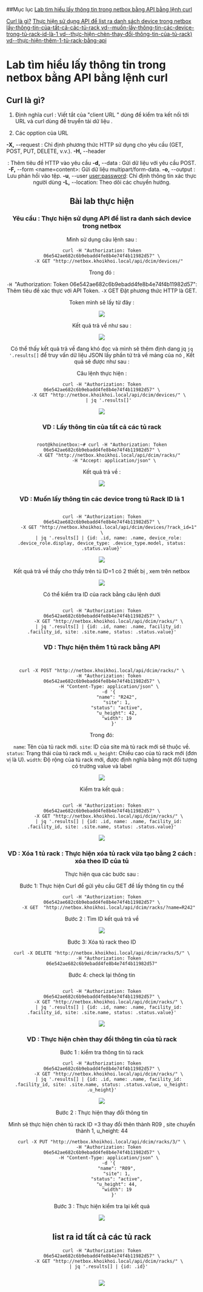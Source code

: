 ##Mục lục
[Lab tìm hiểu lấy thông tin trong netbox bằng API bằng lệnh curl](#bài-lab-thực-hiện)

[Curl là gì?](#curl-là-gì)
     [Thực hiện sử dụng API để list ra danh sách device trong netbox ](#yêu-cầu---thực-hiện-sử-dụng-api-để-list-ra-danh-sách-device-trong-netbox)
     [lấy-thông-tin-của-tất-cả-các-tủ-rack ](#vd--lấy-thông-tin-của-tất-cả-các-tủ-rack)
     [vd--muốn-lấy-thông-tin-các-device-trong-tủ-rack-id-là-1 ](#vd--muốn-lấy-thông-tin-các-device-trong-tủ-rack-id-là-1)
     [vd--thực-hiện-chèn-thay-đổi-thông-tin-của-tủ-rack)](#vd--thực-hiện-chèn-thay-đổi-thông-tin-của-tủ-rack)  
     [vd--thực-hiện-thêm-1-tủ-rack-bằng-api](#vd--thực-hiện-thêm-1-tủ-rack-bằng-api)



# Lab tìm hiểu lấy thông tin trong netbox bằng API bằng lệnh curl






## Curl là gì?

1. Định nghĩa 
curl : Viết tắt của "client URL " dùng để kiểm tra kết nối tới URL và curl dùng để truyển tải dữ liệu .

2. Các opption của URL

**-X,** --request <command>: Chỉ định phương thức HTTP sử dụng cho yêu cầu (GET, POST, PUT, DELETE, v.v.).
**-H,** --header <header>: Thêm tiêu đề HTTP vào yêu cầu
**-d,** --data <data>: Gửi dữ liệu với yêu cầu POST.
**-F,** --form <name=content>: Gửi dữ liệu multipart/form-data.
**-o,** --output <file>: Lưu phản hồi vào tệp.
**-u**, --user <user:password>: Chỉ định thông tin xác thực người dùng
**-L,** --location: Theo dõi các chuyển hướng.





## Bài lab thực hiện 



### Yêu cầu :  Thực hiện sử dụng API để list ra danh sách device trong netbox


Mình sử dụng câu lệnh sau : 


```
curl -H "Authorization: Token 06e542ae682c6b9ebadd4fe8b4e74f4b11982d57" \
     -X GET "http://netbox.khoikhoi.local/api/dcim/devices/"

```

Trong đó : 

`-H `"Authorization: Token 06e542ae682c6b9ebadd4fe8b4e74f4b11982d57": Thêm tiêu đề xác thực với API Token.
`-X` GET Đặt phương thức HTTP là GET.

Token mình sẽ lấy từ đây : 



![](./image/Screenshot_6.png)




Kết quả trả về như sau : 


![](./image/Screenshot_7.png)



Có thể thấy kết quả trả về đang khó đọc và mình sẽ thêm định dang jq `jq '.results[]` để truy vấn dữ liệu JSON lấy phần tử trả về mảng của nó , Kết quả sẽ được như sau : 

Câu lệnh thực hiện : 

```
curl -H "Authorization: Token 06e542ae682c6b9ebadd4fe8b4e74f4b11982d57" \
     -X GET "http://netbox.khoikhoi.local/api/dcim/devices/" \
     | jq '.results[]'

```




![](./image/Screenshot_8.png)





### VD : Lấy thông tin của tất cả các tủ rack 

```

root@khoinetbox:~# curl -H "Authorization: Token 06e542ae682c6b9ebadd4fe8b4e74f4b11982d57" \
     -X GET "http://netbox.khoikhoi.local/api/dcim/racks/"
         -H "Accept: application/json" \

```


Kết quả trả về : 



![](./image/Screenshot_9.png)



### VD : Muốn lấy thông tin các device trong tủ Rack ID là 1

```

curl -H "Authorization: Token 06e542ae682c6b9ebadd4fe8b4e74f4b11982d57" \
     -X GET "http://netbox.khoikhoi.local/api/dcim/devices/?rack_id=1" \
     | jq '.results[] | {id: .id, name: .name, device_role: .device_role.display, device_type: .device_type.model, status: .status.value}'
```


![](./image/Screenshot_10.png)



Kết quả trả về thấy cho thấy trên tủ ID=1 có 2 thiết bị , xem trên netbox


![](./image/Screenshot_11.png)



Có thể kiểm tra ID của rack bằng câu lệnh dưới 

```

curl -H "Authorization: Token 06e542ae682c6b9ebadd4fe8b4e74f4b11982d57" \
     -X GET "http://netbox.khoikhoi.local/api/dcim/racks/" \
     | jq '.results[] | {id: .id, name: .name, facility_id: .facility_id, site: .site.name, status: .status.value}'

```



### VD : Thực hiện thêm 1 tủ rack bằng API 


```


curl -X POST "http://netbox.khoikhoi.local/api/dcim/racks/" \
     -H "Authorization: Token 06e542ae682c6b9ebadd4fe8b4e74f4b11982d57" \
     -H "Content-Type: application/json" \
     -d '{
           "name": "R242",
           "site": 1,
           "status": "active",
           "u_height": 42,
		   "width": 19
         }'

```


Trong đó:

`name`: Tên của tủ rack mới.
`site`: ID của site mà tủ rack mới sẽ thuộc về.
`status`: Trạng thái của tủ rack mới.
`u_height`: Chiều cao của tủ rack mới (đơn vị là U).
`width`: Độ rộng của tủ rack mới, được định nghĩa bằng một đối tượng có trường value và label




![](./image/Screenshot_12.png)



Kiểm tra kết quả :


```

curl -H "Authorization: Token 06e542ae682c6b9ebadd4fe8b4e74f4b11982d57" \
     -X GET "http://netbox.khoikhoi.local/api/dcim/racks/" \
     | jq '.results[] | {id: .id, name: .name, facility_id: .facility_id, site: .site.name, status: .status.value}'

```

![](./image/Screenshot_13.png)
     



### VD : Xóa 1 tủ rack : Thực hiện xóa tủ rack vừa tạo bằng 2 cách : xóa theo ID của tủ 


Thực hiện qua các bước sau : 

Bước 1: Thực hiện Curl để gửi yêu cầu GET để lấy thông tin cụ thể 

```
curl -H "Authorization: Token 06e542ae682c6b9ebadd4fe8b4e74f4b11982d57" \
     -X GET  "http://netbox.khoikhoi.local/api/dcim/racks/?name=R242"

```


Bước 2 : Tìm ID kết quả trả về 


![](./image/Screenshot_14.png)




Bước 3: Xóa tủ rack theo ID


```
curl -X DELETE "http://netbox.khoikhoi.local/api/dcim/racks/5/" \
     -H "Authorization: Token 06e542ae682c6b9ebadd4fe8b4e74f4b11982d57"
```


Bước 4: check lại thông tin 



```

curl -H "Authorization: Token 06e542ae682c6b9ebadd4fe8b4e74f4b11982d57" \
     -X GET "http://netbox.khoikhoi.local/api/dcim/racks/" \
     | jq '.results[] | {id: .id, name: .name, facility_id: .facility_id, site: .site.name, status: .status.value}'

```



![](./image/Screenshot_15.png)




### VD : Thực hiện chèn thay đổi thông tin của tủ rack

Bước 1 : kiểm tra thông tin tủ rack 


```
curl -H "Authorization: Token 06e542ae682c6b9ebadd4fe8b4e74f4b11982d57" \
     -X GET "http://netbox.khoikhoi.local/api/dcim/racks/" \
     | jq '.results[] | {id: .id, name: .name, facility_id: .facility_id, site: .site.name, status: .status.value, u_height: .u_height}'
```


![](./image/Screenshot_16.png)


Bước 2 : Thực hiện thay đổi thông tin

Mình sẽ thực hiện chèn tủ rack ID =3 thay đổi thên thành R09 , site chuyển thành 1, u_height: 44


```
curl -X PUT "http://netbox.khoikhoi.local/api/dcim/racks/3/" \
     -H "Authorization: Token 06e542ae682c6b9ebadd4fe8b4e74f4b11982d57" \
     -H "Content-Type: application/json" \
     -d '{
           "name": "R09",
           "site": 1,
           "status": "active",
           "u_height": 44,
           "width": 19
         }'

```



Bước 3 : Thực hiện kiểm tra lại kết quả



![](./image/Screenshot_17.png)






## list ra id tất cả các tủ rack

```
curl -H "Authorization: Token 06e542ae682c6b9ebadd4fe8b4e74f4b11982d57" \
     -X GET "http://netbox.khoikhoi.local/api/dcim/racks/" \
     | jq '.results[] | {id: .id}'


```


![](./image/Screenshot_18.png)




